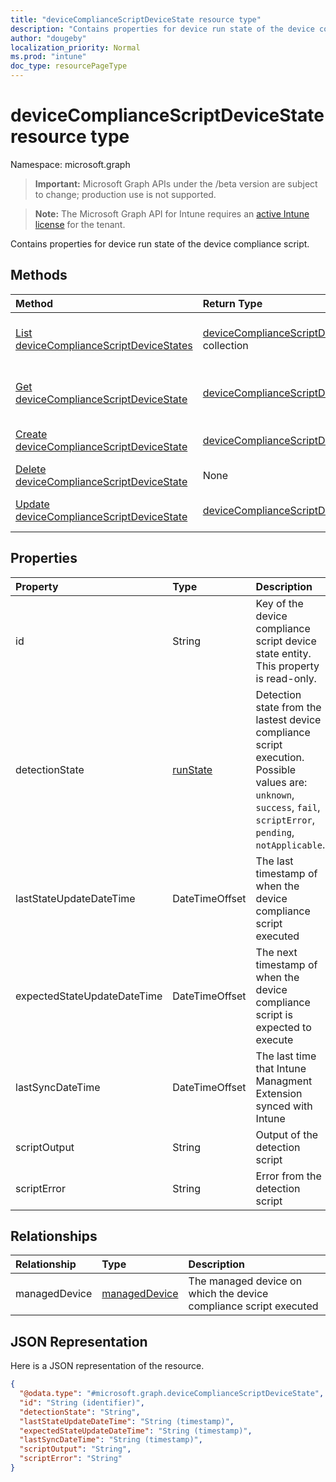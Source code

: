 ```yaml
---
title: "deviceComplianceScriptDeviceState resource type"
description: "Contains properties for device run state of the device compliance script."
author: "dougeby"
localization_priority: Normal
ms.prod: "intune"
doc_type: resourcePageType
---
```


# deviceComplianceScriptDeviceState resource type

Namespace: microsoft.graph

> **Important:** Microsoft Graph APIs under the /beta version are subject to change; production use is not supported.

> **Note:** The Microsoft Graph API for Intune requires an [active Intune license](https://go.microsoft.com/fwlink/?linkid=839381) for the tenant.

Contains properties for device run state of the device compliance script.

## Methods
|Method|Return Type|Description|
|:---|:---|:---|
|[List deviceComplianceScriptDeviceStates](../api/intune-devices-devicecompliancescriptdevicestate-list.md)|[deviceComplianceScriptDeviceState](../resources/intune-devices-devicecompliancescriptdevicestate.md) collection|List properties and relationships of the [deviceComplianceScriptDeviceState](../resources/intune-devices-devicecompliancescriptdevicestate.md) objects.|
|[Get deviceComplianceScriptDeviceState](../api/intune-devices-devicecompliancescriptdevicestate-get.md)|[deviceComplianceScriptDeviceState](../resources/intune-devices-devicecompliancescriptdevicestate.md)|Read properties and relationships of the [deviceComplianceScriptDeviceState](../resources/intune-devices-devicecompliancescriptdevicestate.md) object.|
|[Create deviceComplianceScriptDeviceState](../api/intune-devices-devicecompliancescriptdevicestate-create.md)|[deviceComplianceScriptDeviceState](../resources/intune-devices-devicecompliancescriptdevicestate.md)|Create a new [deviceComplianceScriptDeviceState](../resources/intune-devices-devicecompliancescriptdevicestate.md) object.|
|[Delete deviceComplianceScriptDeviceState](../api/intune-devices-devicecompliancescriptdevicestate-delete.md)|None|Deletes a [deviceComplianceScriptDeviceState](../resources/intune-devices-devicecompliancescriptdevicestate.md).|
|[Update deviceComplianceScriptDeviceState](../api/intune-devices-devicecompliancescriptdevicestate-update.md)|[deviceComplianceScriptDeviceState](../resources/intune-devices-devicecompliancescriptdevicestate.md)|Update the properties of a [deviceComplianceScriptDeviceState](../resources/intune-devices-devicecompliancescriptdevicestate.md) object.|

## Properties
|Property|Type|Description|
|:---|:---|:---|
|id|String|Key of the device compliance script device state entity. This property is read-only.|
|detectionState|[runState](../resources/intune-shared-runstate.md)|Detection state from the lastest device compliance script execution. Possible values are: `unknown`, `success`, `fail`, `scriptError`, `pending`, `notApplicable`.|
|lastStateUpdateDateTime|DateTimeOffset|The last timestamp of when the device compliance script executed|
|expectedStateUpdateDateTime|DateTimeOffset|The next timestamp of when the device compliance script is expected to execute|
|lastSyncDateTime|DateTimeOffset|The last time that Intune Managment Extension synced with Intune|
|scriptOutput|String|Output of the detection script|
|scriptError|String|Error from the detection script|

## Relationships
|Relationship|Type|Description|
|:---|:---|:---|
|managedDevice|[managedDevice](../resources/intune-devices-manageddevice.md)|The managed device on which the device compliance script executed|

## JSON Representation
Here is a JSON representation of the resource.
<!-- {
  "blockType": "resource",
  "keyProperty": "id",
  "@odata.type": "microsoft.graph.deviceComplianceScriptDeviceState"
}
-->
``` json
{
  "@odata.type": "#microsoft.graph.deviceComplianceScriptDeviceState",
  "id": "String (identifier)",
  "detectionState": "String",
  "lastStateUpdateDateTime": "String (timestamp)",
  "expectedStateUpdateDateTime": "String (timestamp)",
  "lastSyncDateTime": "String (timestamp)",
  "scriptOutput": "String",
  "scriptError": "String"
}
```




